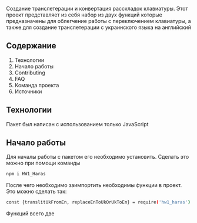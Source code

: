 Создание транслетерации и конвертация расскладок клавиатуры.
Этот проект представляет из себя набор из двух функций которые предназначены для облегчение работы с переключением клавиатуры, а также для создание транслетерации с украинского языка на английский

## Содержание

1. Технологии
2. Начало работы
3. Contributing
4. FAQ
5. Команда проекта
6. Источники


## Технологии

Пакет был написан с использованием только JavaScript

## Начало работы

Для началы работы с пакетом его необходимо установить. Сделать это можно при помощи команды

```bash
npm i HW1_Haras
```

После чего необходимо заимпортить необходимы функции в проект. Это можно сделать так:

```bash
const {translitUkFromEn, replaceEnToUkOrUkToEn} = require('hw1_haras')
```

Функций всего две 